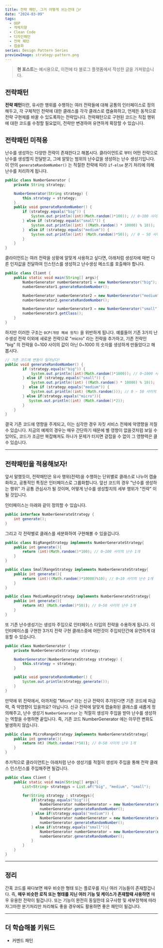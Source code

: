 ```yaml
---
title: 전략 패턴, 그거 어떻게 쓰는건데 🤷‍♂️
date: "2024-03-09"
tags:
  - OOP
  - 객체지향
  - Clean Code
  - 디자인패턴
  - 전략 패턴
  - 캡슐화
series: Design Pattern Series
previewImage: strategy-pattern.png
---
```


> **현 포스트**는 예시용으로, 이전에 타 블로그 플랫폼에서 작성한 글을 가져왔습니다.

## 전략패턴

**전략 패턴**이란, 유사한 행위를 수행하는 여러 전략들에 대해 공통의 인터페이스로 정의해두고, 각 구체적인 전략에 대한 클래스를 각각 클래스로 캡슐화하고, 언제든 동적으로 전략 구현체를 바꿀 수 있도록하는 전략입니다. 전략패턴으로 구현된 코드는 직접 행위에 대한 코드를 수정할 필요없이, 전략만 변경하여 유연하게 확장할 수 있습니다.

## 전략패턴 미적용

난수를 생성하는 다양한 전략이 존재한다고 해봅시다. 클라이언트로 부터 어떤 전략으로 난수를 생성할지 전달받고, 그에 알맞는 범위의 난수값을 생성하는 난수 생성기입니다. 이 안의 `generateRandomNumber()` 는 적절한 전략에 따라 `if-else` 분기 처리에 의해 난수를 처리하게 됩니다.

```java
public class NumberGenerator {
    private String strategy;

    NumberGenerator(String strategy) {
        this.strategy = strategy;
    }
    public void generateRandomNumber() {
        if (strategy.equals("big")) {
            System.out.println((int)(Math.random()*100)); // 0~100 사이의 난수
        } else if (strategy.equals("small")) {
            System.out.println((int) ((Math.random() * 10000) % 10));  // 0~10 사이의 난수
        }  else if (strategy.equals("medium")) {
            System.out.println((int) (Math.random()*50)); // 0 ~ 50 사이의 난수
        }
    }
}
```

클라이언트는 여러 전략을 상황에 알맞게 사용하고 싶다면, 아래처럼 생성자에 매번 다른 인자값을 전달하여 인스턴스를 생성하고 난수생성 메소드를 호출해야 합니다.

```java
public class Client {
    public static void main(String[] args){
        NumberGenerator numberGenerator1 = new NumberGenerator("big");
        numberGenerator1.generateRandomNumber();

        NumberGenerator numberGenerator2 = new NumberGenerator("medium");
        numberGenerator2.generateRandomNumber();

        NumberGenerator numberGenerator3 = new NumberGenerator("small");
        numberGenerator3.getClass();
    }
}
```

하지만 이러한 구조는 `OCP(개방 폐쇄 원칙)` 을 위반하게 됩니다. 예를들어 기존 3가지 난수생성 전략 이외에 새로운 전략으로 "micro" 라는 전략을 추가하고, 기존 전략인 "big" 의 전략을 0~100 사이의 값이 아닌 0~1000 의 숫자를 생성하게 만들었다고 해봅시다.

```java
// 기존 코드에 변동이 일어났다!
public void generateRandomNumber() {
        if (strategy.equals("big")) {
            System.out.println((int)(Math.random()*1000)); // 0~1000 사이의 난수
        } else if (strategy.equals("small")) {
            System.out.println((int) ((Math.random() * 10000) % 10));  // 0~10 사이의 난수
        }  else if (strategy.equals("medium")) {
            System.out.println((int) (Math.random())); // 0 ~ 50 사이의 난수
        } else if(strategy.equals("micro")){
           System.out.println((int) (Math.random()*2));
        }
    }
}
```

결국 기존 코드에 영향을 주게되고, 이는 심각한 경우 자칫 서비스 전체에 악영향을 끼칠 수 있습니다. 지금의 예제의 경우는 매우 간단하기 때문에 별 영향이 없을것처럼 보일 수 있어도, 코드가 조금만 복잡해져도 하나가 문제가 터지면 겉잡을 수 없이 그 영향력은 클 수 있습니다.

---

## 전략패턴을 적용해보자!

앞서 말했듯이, 전략패턴은 유사 행위(전략)을 수행하는 단위별로 클래스로 나누어 캡슐화하고, 공통적인 특징은 인터페이스로 그룹화합니다. 앞선 코드의 경우 "난수를 생성하는 행위" 가 공통 관심사가 될 것이며, 어떻게 난수를 생성할지의 세부 행위가 "전략" 이 될 것입니다.

인터페이스는 아래와 같이 정의할 수 있습니다.

```java
public interface NumberGenerateStrategy {
    int generate();
}
```

그리고 각 전략별로 클래스를 세분화하여 구현해볼 수 있을겁니다.

```java
public class BigRangeStrategy implements NumberGenerateStrategy{
    public int generate(){
        return (int)(Math.random()*100); // 0~100 사이의 난수 1개
    }
}

public class SmallRangeStrategy implements NumberGenerateStrategy{
    public int generate(){
        return (int)((Math.random()*10000)%10); // 0~10 사이의 난수 1개
    }
}

public class MediumRangeStrategy implements NumberGenerateStrategy{
    public int generate(){
        return nt) (Math.random()*50)); // 0~50 사이의 난수 1개
    }
}
```

또 기존 난수생성기는 생성자 주입으로 인터페이스 타입의 전략을 수용하게 됩니다. 이 인터페이스를 구현한 3가지 전략 구현 클래스중에 어떤것이 주입되던간에 유연하게 대응할 수 있습니다.

```java
public class NumberGenerator {
    private NumberGenerateStrategy strategy;

    NumberGenerator(NumberGenerateStrategy strategy) {
        this.strategy = strategy;
    }

    public void generateRandomNumber() {
        System.out.println(strategy.generate());
    }
}
```

만약에 위 전략에서, 아까처럼 "Micro" 라는 신규 전략이 추가된다면 기존 코드에 파급력, 즉 악영향이 있을까요? 아닙니다. 신규 전략에 알맞게 캡슐화된 클래스를 새롭게 정의해주고, 난수 생성기 `NumberGenerator` 는 적절히 생성자 주입을 받아 난수를 생성하는 역할을 수행하면 끝입니다. 즉, 기존 코드 NumberGenerator 에는 아무런 변화도 발생하지 않습니다.

```java
public class MicroRangeStrategy implements NumberGenerateStrategy{
    public int generate(){
        return nt) (Math.random()*50)); // 0~50 사이의 난수 1개
    }
}
```

추가적으로 클라이언트는 아래처럼 난수 생성기를 적절히 생성자 주입을 통해 전략 클래스 인스턴스를 주입해주면 될겁니다.

```java
public class Client {
    public static void main(String[] args){
        List<String> strategys = List.of("big", "medium", "small");

        for(String strategy : strategys){
            if(strategy.equals("big")){
                NumberGenerator numberGenerator = new NumberGenerator(new BigRangeStrategy());
                numberGenerator.generateRandomNumber();
            } else if(strategy.equals("medium")) {
                NumberGenerator numberGenerator = new NumberGenerator(new SmallRangeStrategy());
                numberGenerator.generateRandomNumber();
            } else if(strategy.equals("small")){
                NumberGenerator numberGenerator = new NumberGenerator(new SmallRangeStrategy());
                numberGenerator.generateRandomNumber();
            }
        }
    }
}
```

---

## 정리

간혹 코드를 짜다보면 매우 비슷한 형태 또는 플로우를 지닌 여러 기능들이 존재할겁니다. 즉, **매우 비슷한 로직 또는 형태를 지닌 여러 기능 및 케이스가 존재할때 사용하면** 매우 유용한 전략이 될겁니다. 또는 기능이 완전히 동일한데 요구사항 및 세부정책에 따라 자그마한 분기처리만 처리해도 좋을 경우에도 활용하면 좋은 패턴이 될겁니다.

---

## 더 학습해볼 키워드

- 커멘드 패턴
